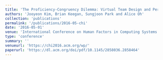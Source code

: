 ```yaml
---
title: 'The Proficiency-Congruency Dilemma: Virtual Team Design and Performance in Multiplayer Online Games'
authors: 'Jooyeon Kim, Brian Keegan, Sungjoon Park and Alice Oh'
collection: 'publications'
permalink: '/publications/2016-05-chi'
date: '2016-05-01'
venue: 'International Conference on Human Factors in Computing Systems (CHI)'
type: 'conference'
summary: ''
venueurl: 'https://chi2016.acm.org/wp/'
paperurl: 'https://dl.acm.org/doi/pdf/10.1145/2858036.2858464'
---
```


